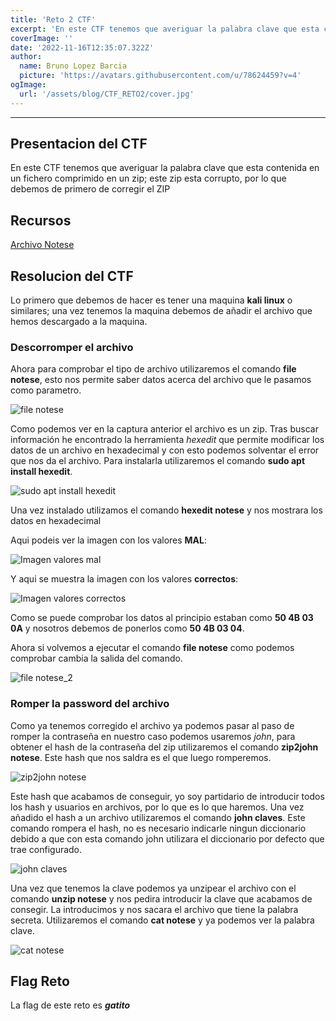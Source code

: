 ```yaml
---
title: 'Reto 2 CTF'
excerpt: 'En este CTF tenemos que averiguar la palabra clave que esta contenida en un fichero comprimido en un zip; este zip esta corrupto, por lo que debemos de primero de corregir el ZIP'
coverImage: ''
date: '2022-11-16T12:35:07.322Z'
author:
  name: Bruno Lopez Barcia
  picture: 'https://avatars.githubusercontent.com/u/78624459?v=4'
ogImage:
  url: '/assets/blog/CTF_RETO2/cover.jpg'
---
```


---

## Presentacion del CTF

En este CTF tenemos que averiguar la palabra clave que esta contenida en un fichero comprimido en un zip; este zip esta corrupto, por lo que debemos de primero de corregir el ZIP

## Recursos

[Archivo Notese](/public/assets/blog/CTF_RETO2/files/notese)

## Resolucion del CTF

Lo primero que debemos de hacer es tener una maquina __kali linux__ o similares; una vez tenemos la maquina debemos de añadir el archivo que hemos descargado a la maquina.

### Descorromper el archivo

Ahora para comprobar el tipo de archivo utilizaremos el comando __file notese__, esto nos permite saber datos acerca del archivo que le pasamos como parametro.

![file notese]()

Como podemos ver en la captura anterior el archivo es un zip. Tras buscar información he encontrado la herramienta _hexedit_ que permite modificar los datos de un archivo en hexadecimal y con esto podemos solventar el error que nos da el archivo. Para instalarla utilizaremos el comando **sudo apt install hexedit**.

![sudo apt install hexedit]()

Una vez instalado utilizamos el comando **hexedit notese** y nos mostrara los datos en hexadecimal

Aqui podeis ver la imagen con los valores **MAL**:

![Imagen valores mal]()

Y aqui se muestra la imagen con los valores **correctos**:

![Imagen valores correctos]()


Como se puede comprobar los datos al principio estaban como __50 4B 03 0A__ y nosotros debemos de ponerlos como __50 4B 03 04__. 

Ahora si volvemos a ejecutar el comando __file notese__ como podemos comprobar cambia la salida del comando.

![file notese_2]()

### Romper la password del archivo

Como ya tenemos corregido el archivo ya podemos pasar al paso de romper la contraseña en nuestro caso podemos usaremos _john_, para obtener el hash de la contraseña del zip utilizaremos el comando __zip2john notese__. Este hash que nos saldra es el que luego romperemos.

![zip2john notese]()

Este hash que acabamos de conseguir, yo soy partidario de introducir todos los hash y usuarios en archivos, por lo que es lo que haremos. Una vez añadido el hash a un archivo utilizaremos el comando __john claves__. Este comando rompera el hash, no es necesario indicarle ningun diccionario debido a que con esta comando john utilizara el diccionario por defecto que trae configurado.

![john claves]()

Una vez que tenemos la clave podemos ya unzipear el archivo con el comando **unzip notese** y nos pedira introducir la clave que acabamos de consegir. La introducimos y nos sacara el archivo que tiene la palabra secreta. Utilizaremos el comando __cat notese__ y ya podemos ver la palabra clave. 

![cat notese]() 



## Flag Reto 

La flag de este reto es *__gatito__*

